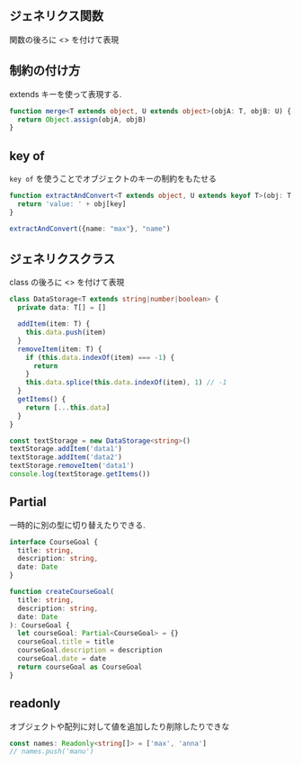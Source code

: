 ## ジェネリクス関数
関数の後ろに <> を付けて表現

## 制約の付け方
extends キーを使って表現する.
```ts
function merge<T extends object, U extends object>(objA: T, objB: U) {
  return Object.assign(objA, objB)
}
```

## key of
`key of` を使うことでオブジェクトのキーの制約をもたせる
```ts
function extractAndConvert<T extends object, U extends keyof T>(obj: T, key: U) {
  return 'value: ' + obj[key]
}

extractAndConvert({name: "max"}, "name")
```

## ジェネリクスクラス
class の後ろに <> を付けて表現
```ts
class DataStorage<T extends string|number|boolean> {
  private data: T[] = []

  addItem(item: T) {
    this.data.push(item)
  }
  removeItem(item: T) {
    if (this.data.indexOf(item) === -1) {
      return
    }
    this.data.splice(this.data.indexOf(item), 1) // -1
  }
  getItems() {
    return [...this.data]
  }
}

const textStorage = new DataStorage<string>()
textStorage.addItem('data1')
textStorage.addItem('data2')
textStorage.removeItem('data1')
console.log(textStorage.getItems())
```

## Partial
一時的に別の型に切り替えたりできる.
```ts
interface CourseGoal {
  title: string,
  description: string,
  date: Date
}

function createCourseGoal(
  title: string,
  description: string,
  date: Date
): CourseGoal {
  let courseGoal: Partial<CourseGoal> = {}
  courseGoal.title = title
  courseGoal.description = description
  courseGoal.date = date
  return courseGoal as CourseGoal
}
```

## readonly
オブジェクトや配列に対して値を追加したり削除したりできな
```ts
const names: Readonly<string[]> = ['max', 'anna']
// names.push('manu')
```

